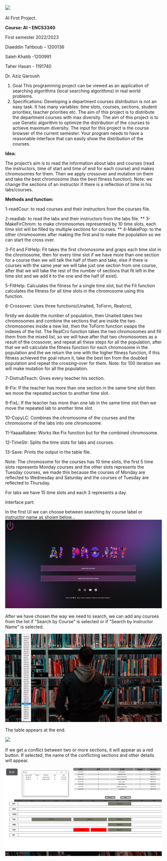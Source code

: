 ![](dm/Aspose.Words.5a48beaf-f0c8-44a8-a99c-0972bb35b50e.001.png)

AI First Project.



**Course: AI – ENCS3340**

First semester 2022/2023



Diaeddin Tahboub – 1200136

Saleh Khatib -1200991

Taher Hasan - 1191740

Dr. Aziz Qaroush

1. Goal
This programming project can be viewed as an application of searching algorithms (local 
searching algorithms) in real world problems. 
2. Specifications: 
Developing a department courses distribution is not an easy task. It has many variables: 
time slots, courses, sections, student priorities, teacher priorities etc. The aim of this 
project is to distribute the department courses with max diversity. 
The aim of this project is to use Genetic algorithm to optimize the distribution of the
courses to achieve maximum diversity. The input for this project is the course browser 
of the current semester. Your program needs to have a reasonable interface that can 
easily show the distribution of the courses.

**Idea:** 

The project’s aim is to read the information about labs and courses (read the instructors, time of start and time of end for each course) and makes chromosomes for them. Then we apply crossover and mutation on them and take the best chromosome (has the best fitness function). Note: we change the sections of an instructor if there is a reflection of time in his labs/courses.


**Methods and function:**

1-readCour: to read courses and their instructors from the courses file.

2-readlab: to read the labs and their instructors from the labs file.
**
3-MakeFirChrom: to make chromosomes represented by 10 time slots, each time slot will be filled by multiple sections for courses.
**
4-MakePop: to the other chromosomes after making the first and to make the population so we can start the cross over.

3-Fit and FitHelp: Fit takes the first chromosome and graps each time slot in the chromosome, then for every time slot if we have more than one section for a course then we will talk the half of them and take, else if there is courses with the same year we will take just one section from one course, after that we will take the rest of the number of sections that fit left in the time slot and we add it to the one and the half (if exist). 

5-FitHelp: Calculates the fitness for a single time slot, but the Fit function calculates the fitness for all time slots in the chromosome using this function.

6-Crossover: Uses three functions(Unaited, ToForm, Realcro),

firstly we double the number of population, then Unaited takes two chromosomes and combine the sections that are inside the two chromosomes inside a new list, then the ToForm function swaps the indexes of the list. The RealCro function takes the two chromosomes and fill them from the mixed list, so we will have after that two chromosomes as a result of the crossover, and repeat all these steps for all the population, after  that we will calculate the fitness function for each chromosome in the population and the we return the one with the higher fitness function, if this fitness achieved the goal return it, take the best ten from the doubled population and repeat the crossing-over for them. Note: for 100 iteration we will make mutation for all the population.



7-DistrubTeach: Gives every teacher his section.

8-Fix: If the teacher has more than one section in the same time slot then we move the repeated section to another time slot.

9-FixL: If the teacher has more than one lab in the same time slot then we move the repeated lab to another time slot.

10-CopyLC: Combines the chromosome of the courses and the chromosome of the labs into one chromosome.



11-YaaaaRabee: Works like Fix function but for the combined chromosome.

12-TimeStr: Splits the time slots for labs and courses.

13-Save: Prints the output in the table file.



Note: The chromosome for the courses has 10 time slots, the first 5 time slots represents Monday courses and the other slots represents the Tuesday courses, we made this because the courses of Monday are reflected to Wednesday and Saturday and the courses of Tuesday are reflected to Thursday.

For labs we have 15 time slots and each 3 represents a day. 






Interface part:

In the first UI we can choose between searching by course label or instructor name as shown below…
![](dm/Aspose.Words.5a48beaf-f0c8-44a8-a99c-0972bb35b50e.002.png)

After we have chosen the way we need to search, we can add any courses from the list if "Search by Course" is selected or if "Search by Instructor Name" is selected.

![](dm/Aspose.Words.5a48beaf-f0c8-44a8-a99c-0972bb35b50e.003.png)











The table appears at the end. 


![](dm/Aspose.Words.5a48beaf-f0c8-44a8-a99c-0972bb35b50e.004.png)

If we get a conflict between two or more sections, it will appear as a red button. If selected, the name of the conflicting sections and other details will appear.

![](dm/Aspose.Words.5a48beaf-f0c8-44a8-a99c-0972bb35b50e.005.png)


